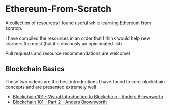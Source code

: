# Ethereum-From-Scratch
A collection of resources I found useful while learning Ethereum from scratch.

I have compiled the resources in an order that I think would help new learners the most (but it's obviously an opinionated list).

Pull requests and resource recommendations are welcome!

## Blockchain Basics

These two videos are the best introductions I have found to core blockchain concepts and are presented extremely well

- [Blockchain 101 - Visual Introduction to Blockchain - Anders Brownworth](https://www.youtube.com/watch?v=_160oMzblY8)
- [Blockchain 101 - Part 2 - Anders Brownworth](https://www.youtube.com/watch?v=xIDL_akeras)
